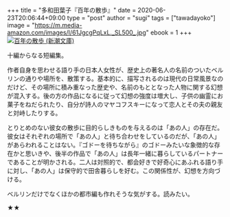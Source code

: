 +++
title = "多和田葉子『百年の散歩』"
date = 2020-06-23T20:06:44+09:00
type = "post"
author = "sugi"
tags = ["tawadayoko"]
image = "https://m.media-amazon.com/images/I/61JgcgPqLxL._SL500_.jpg"
ebook = 1
+++
<a href="https://www.amazon.co.jp/dp/4101255822/?tag=chezsugi-22" target="_blank"><img src="https://m.media-amazon.com/images/I/61JgcgPqLxL._SL500_.jpg" alt="百年の散歩 (新潮文庫)" class="alignleft" /></a>

十編からなる短編集。

作者自身を思わせる語り手の日本人女性が、歴史上の著名人の名前のついたベルリンの通りや場所を、散策する。基本的に、描写されるのは現代の日常風景なのだけど、その場所に積み重なった歴史や、名前のもととなった人物に関する幻想が混入する。後の方の作品になるに従って幻想の強度は増大し、子供の幽霊にお菓子をねだられたり、自分が詩人のマヤコフスキーになって恋人とその夫の親友と対峙したりする。

とりとめのない彼女の散歩に目的らしきものを与えるのは「あの人」の存在だ。彼女はそれぞれの場所で「あの人」と待ち合わせをしているのだが、「あの人」があらわれることはない。『ゴドーを待ちながら』のゴドーみたいな象徴的な存在かと思いきや、後半の作品で「あの人」は長年一緒に暮らしているパートナーであることが明かされる。二人は対照的で、都会好きで好奇心にあふれる語り手に対し、「あの人」は保守的で田舎暮らしを好む。この関係性が、幻想を方向づける。

ベルリンだけでなくほかの都市編も作れそうな気がする。読みたい。

★★